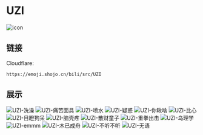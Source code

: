 # UZI
![icon](https://emoji.shojo.cn/bili/src/UZI/icon.png)
## 链接
Cloudflare:
```
https://emoji.shojo.cn/bili/src/UZI
```
## 展示
![UZI-洗澡](https://emoji.shojo.cn/bili/src/UZI/UZI-洗澡.png)
![UZI-痛苦面具](https://emoji.shojo.cn/bili/src/UZI/UZI-痛苦面具.png)
![UZI-喷水](https://emoji.shojo.cn/bili/src/UZI/UZI-喷水.png)
![UZI-疑惑](https://emoji.shojo.cn/bili/src/UZI/UZI-疑惑.png)
![UZI-你瞅啥](https://emoji.shojo.cn/bili/src/UZI/UZI-你瞅啥.png)
![UZI-比心](https://emoji.shojo.cn/bili/src/UZI/UZI-比心.png)
![UZI-目瞪狗呆](https://emoji.shojo.cn/bili/src/UZI/UZI-目瞪狗呆.png)
![UZI-脑壳疼](https://emoji.shojo.cn/bili/src/UZI/UZI-脑壳疼.png)
![UZI-散财童子](https://emoji.shojo.cn/bili/src/UZI/UZI-散财童子.png)
![UZI-重拳出击](https://emoji.shojo.cn/bili/src/UZI/UZI-重拳出击.png)
![UZI-乌理学](https://emoji.shojo.cn/bili/src/UZI/UZI-乌理学.png)
![UZI-emmm](https://emoji.shojo.cn/bili/src/UZI/UZI-emmm.png)
![UZI-木已成舟](https://emoji.shojo.cn/bili/src/UZI/UZI-木已成舟.png)
![UZI-不听不听](https://emoji.shojo.cn/bili/src/UZI/UZI-不听不听.png)
![UZI-无语](https://emoji.shojo.cn/bili/src/UZI/UZI-无语.png)
